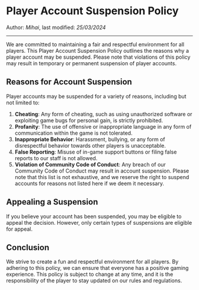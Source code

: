 # Player Account Suspension Policy

Author: *Mihai*, last modified: _25/03/2024_

---

We are committed to maintaining a fair and respectful environment for all players. This Player Account Suspension Policy outlines the reasons why a player account may be suspended. Please note that violations of this policy may result in temporary or permanent suspension of player accounts.

## Reasons for Account Suspension

Player accounts may be suspended for a variety of reasons, including but not limited to:

1. **Cheating**: Any form of cheating, such as using unauthorized software or exploiting game bugs for personal gain, is strictly prohibited.
1. **Profanity**: The use of offensive or inappropriate language in any form of communication within the game is not tolerated.
1. **Inappropriate Behavior**: Harassment, bullying, or any form of disrespectful behavior towards other players is unacceptable.
1. **False Reporting**: Misuse of in-game support buttons or filing false reports to our staff is not allowed.
1. **Violation of Community Code of Conduct**: Any breach of our Community Code of Conduct may result in account suspension.
Please note that this list is not exhaustive, and we reserve the right to suspend accounts for reasons not listed here if we deem it necessary.

## Appealing a Suspension

If you believe your account has been suspended, you may be eligible to appeal the decision. However, only certain types of suspensions are eligible for appeal.

## Conclusion

We strive to create a fun and respectful environment for all players. By adhering to this policy, we can ensure that everyone has a positive gaming experience.
This policy is subject to change at any time, and it is the responsibility of the player to stay updated on our rules and regulations.
